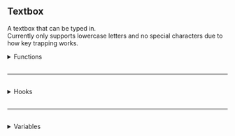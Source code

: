 ## Textbox
A textbox that can be typed in. \
Currently only supports lowercase letters and no special characters due to how key trapping works.

<details>
<summary>Functions</summary>


<details>
<summary>Getters</summary>

`string Element:GetText()` \
Returns the current text of the Textbox.

</details>

<br />

<details>
<summary>Setters</summary>

`void Element:SetText(string Text)` \
Sets the text of the Textbox.

</details>

</details>

<br />
<hr />
<br />

<details>
<summary>Hooks</summary>

No additional hooks.

</details>

<br />
<hr />
<br />

<details>
<summary>Variables</summary>

*While you can modify these variables to bypass accessors, it may cause undesired behavior.*

`m_strText`: The text that will be displayed in the Textbox.

</details>
